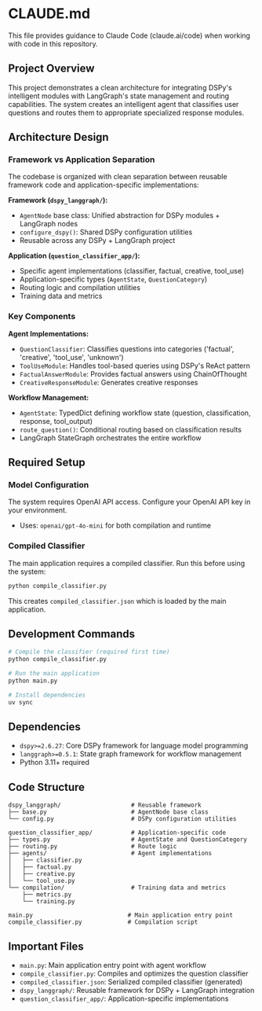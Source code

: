 # CLAUDE.md

This file provides guidance to Claude Code (claude.ai/code) when working with code in this repository.

## Project Overview

This project demonstrates a clean architecture for integrating DSPy's intelligent modules with LangGraph's state management and routing capabilities. The system creates an intelligent agent that classifies user questions and routes them to appropriate specialized response modules.

## Architecture Design

### Framework vs Application Separation

The codebase is organized with clean separation between reusable framework code and application-specific implementations:

**Framework (`dspy_langgraph/`):**
- `AgentNode` base class: Unified abstraction for DSPy modules + LangGraph nodes
- `configure_dspy()`: Shared DSPy configuration utilities
- Reusable across any DSPy + LangGraph project

**Application (`question_classifier_app/`):**
- Specific agent implementations (classifier, factual, creative, tool_use)
- Application-specific types (`AgentState`, `QuestionCategory`)
- Routing logic and compilation utilities
- Training data and metrics

### Key Components

**Agent Implementations:**
- `QuestionClassifier`: Classifies questions into categories ('factual', 'creative', 'tool_use', 'unknown')
- `ToolUseModule`: Handles tool-based queries using DSPy's ReAct pattern
- `FactualAnswerModule`: Provides factual answers using ChainOfThought
- `CreativeResponseModule`: Generates creative responses

**Workflow Management:**
- `AgentState`: TypedDict defining workflow state (question, classification, response, tool_output)
- `route_question()`: Conditional routing based on classification results
- LangGraph StateGraph orchestrates the entire workflow

## Required Setup

### Model Configuration
The system requires OpenAI API access. Configure your OpenAI API key in your environment.
- Uses: `openai/gpt-4o-mini` for both compilation and runtime

### Compiled Classifier
The main application requires a compiled classifier. Run this before using the system:
```bash
python compile_classifier.py
```
This creates `compiled_classifier.json` which is loaded by the main application.

## Development Commands

```bash
# Compile the classifier (required first time)
python compile_classifier.py

# Run the main application
python main.py

# Install dependencies
uv sync
```

## Dependencies
- `dspy>=2.6.27`: Core DSPy framework for language model programming
- `langgraph>=0.5.1`: State graph framework for workflow management
- Python 3.11+ required

## Code Structure

```
dspy_langgraph/                    # Reusable framework
├── base.py                        # AgentNode base class
└── config.py                      # DSPy configuration utilities

question_classifier_app/           # Application-specific code
├── types.py                       # AgentState and QuestionCategory
├── routing.py                     # Route logic
├── agents/                        # Agent implementations
│   ├── classifier.py
│   ├── factual.py
│   ├── creative.py
│   └── tool_use.py
└── compilation/                   # Training data and metrics
    ├── metrics.py
    └── training.py

main.py                           # Main application entry point
compile_classifier.py             # Compilation script
```

## Important Files
- `main.py`: Main application entry point with agent workflow
- `compile_classifier.py`: Compiles and optimizes the question classifier
- `compiled_classifier.json`: Serialized compiled classifier (generated)
- `dspy_langgraph/`: Reusable framework for DSPy + LangGraph integration
- `question_classifier_app/`: Application-specific implementations